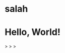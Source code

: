 # salah
<html>
<head>
  <meta http-equiv="CONTENT-TYPE" content="text/html; charset=UTF-8">
  <title>Hello, World!</title>
</head>
<body>
  <h1>
    Hello, World!
  </h1>
  <script>
  var nama = alert('Jawapan awak salah!');
  window.location = 'https://tekariddle.github.io/cuba-lagi';</script>
</body>
>
</html>
>
</html>
</html>
>
</html>
